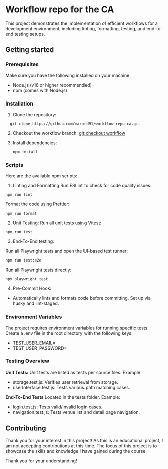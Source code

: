 # Workflow repo for the CA

This project demonstrates the implementation of efficient workflows for a development environment, including linting, formatting, testing, and end-to-end testing setups.

## Getting started

### Prerequisites

Make sure you have the following installed on your machine:

- Node.js (v16 or higher recommended)
- npm (comes with Node.js)

### Installation

1. Clone the repository:
 ```
   git clone https://github.com/marned91/workflow-repo-ca.git
   ```
2. Checkout the workflow branch:
   [git checkout workflow](https://github.com/marned91/workflow-repo-ca/tree/workflow)

3. Install dependencies:
   ```
   npm install
   ```

### Scripts

Here are the available npm scripts:

1. Linting and Formatting
Run ESLint to check for code quality issues:
```
npm run lint
```
Format the code using Prettier:
```
npm run format
```

2. Unit Testing:
Run all unit tests using Vitest:
```
npm run test
```
3. End-To-End testing:

Run all Playwright tests and open the UI-based test runner:
```
npm run test:e2e
```
Run all Playwright tests directly:
```
npx playwright test
```

4. Pre-Commit Hook:

- Automatically lints and formats code before committing. Set up via husky and lint-staged.

### Environment Variables

The project requires environment variables for running specific tests. Create a .env file in the root directory with the following keys:
- TEST_USER_EMAIL=
- TEST_USER_PASSWORD=

### Testing Overview

**Unit Tests:**
Unit tests are listed as tests per source files.
Example:

- storage.test.js: Verifies user retrieval from storage.
- userInterface.test.js: Tests various path matching cases.

**End-To-End Tests**
Located in the tests folder.
Example:

- login.test.js: Tests valid/invalid login cases.
- navigation.test.js: Tests venue list and detail page navigation.

## Contributing
Thank you for your interest in this project! As this is an educational project, I am not accepting contributions at this time. The focus of this project is to showcase the skills and knowledge I have gained during the course.

Thank you for your understanding!

